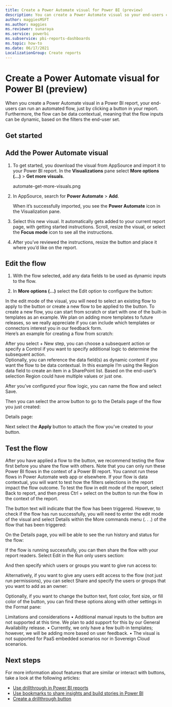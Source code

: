 ```yaml
---
title: Create a Power Automate visual for Power BI (preview)
description: You can create a Power Automate visual so your end-users can run an automated flow all within a Power BI report.
author: maggiesMSFT
ms.author: maggies
ms.reviewer: sunaraya
ms.service: powerbi
ms.subservice: pbi-reports-dashboards
ms.topic: how-to
ms.date: 06/17/2021
LocalizationGroup: Create reports
---
```

# Create a Power Automate visual for Power BI (preview)

When you create a Power Automate visual in a Power BI report, your end-users can run an automated flow, just by clicking a button in your report. Furthermore, the flow can be data contextual, meaning that the flow inputs can be dynamic, based on the filters the end-user set. 

## Get started

## Add the Power Automate visual

1. To get started, you download the visual from AppSource and import it to your Power BI report. In the **Visualizations** pane select **More options (...)** > **Get more visuals**.

    automate-get-more-visuals.png

2. In AppSource, search for **Power Automate** > **Add**.

    When it’s successfully imported, you see the **Power Automate** icon in the Visualization pane. 

3. Select this new visual. It automatically gets added to your current report page, with getting started instructions. Scroll, resize the visual, or select the **Focus mode** icon to see all the instructions.
 
4. After you’ve reviewed the instructions, resize the button and place it where you’d like on the report. 

## Edit the flow

1. With the flow selected, add any data fields to be used as dynamic inputs to the flow.
 
1. In **More options (...)** select the Edit option   to configure the button:
 
In the edit mode of the visual, you will need to select an existing flow to apply to the button or create a new flow to be applied to the button. 
 To create a new flow, you can start from scratch   or start with one of the built-in templates as an example. We plan on adding more templates to future releases, so we really appreciate if you can include which templates or connectors interest you in our feedback form.  
Here’s an example for creating a flow from scratch: 
 
After you select + New step, you can choose a subsequent action or specify a Control if you want to specify additional logic to determine the subsequent action.  
Optionally, you can reference the data field(s) as dynamic content if you want the flow to be data contextual. In this example I’m using the Region data field to create an item in a SharePoint list. Based on the end-user’s selection Region could have multiple values or just one.
 
After you’ve configured your flow logic, you can name the flow and select Save. 
 
Then you can select the arrow button to go to the Details page of the flow you just created:
 
Details page: 
 
Next select the **Apply** button    to attach the flow you’ve created to your button. 

## Test the flow

After you have applied a flow to the button, we recommend testing the flow first before you share the flow with others. Note that you can only run these Power BI flows in the context of a Power BI report. You cannot run these flows in Power Automate web app or elsewhere.
If your flow is data contextual, you will want to test how the filters selections in the report impact the flow outcome.
To test the flow in edit mode of the report, select Back to report, and then press Ctrl + select on the button to run the flow in the context of the report. 
 
The button text will indicate that the flow has been triggered. However, to check if the flow has run successfully, you will need to enter the edit mode of the visual and select Details within the More commands menu (. . .) of the flow that has been triggered:
 
On the Details page, you will be able to see the run history and status for the flow: 
 
If the flow is running successfully, you can then share the flow with your report readers. Select Edit in the Run only users section:
  
And then specify which users or groups you want to give run access to: 
 

Alternatively, if you want to give any users edit access to the flow (not just run permissions), you can select Share and specify the users or groups that you want to add as an owner:
 

Optionally, if you want to change the button text, font color, font size, or fill color of the button, you can find these options along with other settings in the Format pane: 
 
 Limitations and considerations
•	Additional manual inputs to the button are not supported at this time. We plan to add support for this by our General Availability release.
•	Currently, we only have a few built-in templates; however, we will be adding more based on user feedback.
•	The visual is not supported for PaaS embedded scenarios nor in Sovereign Cloud scenarios. 


## Next steps
For more information about features that are similar or interact with buttons, take a look at the following articles:

* [Use drillthrough in Power BI reports](desktop-drillthrough.md)
* [Use bookmarks to share insights and build stories in Power BI](desktop-bookmarks.md)
* [Create a drillthrough button](desktop-drill-through-buttons.md)

